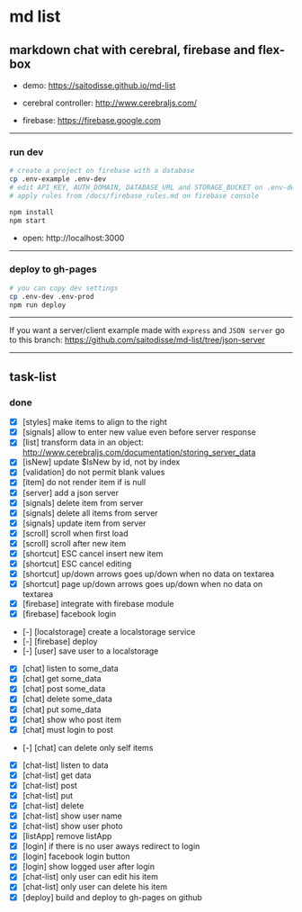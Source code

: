 # md list

## markdown chat with cerebral, firebase and flex-box

- demo: https://saitodisse.github.io/md-list


- cerebral controller: http://www.cerebraljs.com/
- firebase: https://firebase.google.com

---------


### run dev

```sh
# create a project on firebase with a database
cp .env-example .env-dev
# edit API_KEY, AUTH_DOMAIN, DATABASE_URL and STORAGE_BUCKET on .env-dev
# apply rules from /docs/firebase_rules.md on firebase console

npm install
npm start
```

- open: http://localhost:3000

---------


### deploy to gh-pages

```sh
# you can copy dev settings
cp .env-dev .env-prod
npm run deploy
```

---------

If you want a server/client example made with `express` and `JSON server` go to this branch: https://github.com/saitodisse/md-list/tree/json-server

---------

## task-list

### done

- [x] [styles] make items to align to the right
- [x] [signals] allow to enter new value even before server response
- [x] [list] transform data in an object: http://www.cerebraljs.com/documentation/storing_server_data
- [x] [isNew] update $IsNew by id, not by index
- [x] [validation] do not permit blank values
- [x] [item] do not render item if is null
- [x] [server] add a json server
- [x] [signals] delete item from server
- [x] [signals] delete all items from server
- [x] [signals] update item from server
- [x] [scroll] scroll when first load
- [x] [scroll] scroll after new item
- [x] [shortcut] ESC cancel insert new item
- [x] [shortcut] ESC cancel editing
- [x] [shortcut] up/down arrows goes up/down when no data on textarea
- [x] [shortcut] page up/down arrows goes up/down when no data on textarea
- [x] [firebase] integrate with firebase module
- [x] [firebase] facebook login
- [-] [localstorage] create a localstorage service
- [-] [firebase] deploy
- [-] [user] save user to a localstorage
- [x] [chat] listen to some_data
- [x] [chat] get some_data
- [x] [chat] post some_data
- [x] [chat] delete some_data
- [x] [chat] put some_data
- [x] [chat] show who post item
- [x] [chat] must login to post
- [-] [chat] can delete only self items
- [x] [chat-list] listen to data
- [x] [chat-list] get data
- [x] [chat-list] post
- [x] [chat-list] put
- [x] [chat-list] delete
- [x] [chat-list] show user name
- [x] [chat-list] show user photo
- [x] [listApp] remove listApp
- [x] [login] if there is no user aways redirect to login
- [x] [login] facebook login button
- [x] [login] show logged user after login
- [x] [chat-list] only user can edit his item
- [x] [chat-list] only user can delete his item
- [x] [deploy] build and deploy to gh-pages on github
